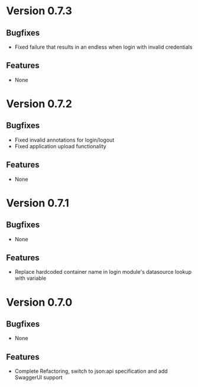 # Version 0.7.3

## Bugfixes

* Fixed failure that results in an endless when login with invalid credentials

## Features

* None

# Version 0.7.2

## Bugfixes

* Fixed invalid annotations for login/logout
* Fixed application upload functionality

## Features

* None

# Version 0.7.1

## Bugfixes

* None

## Features

* Replace hardcoded container name in login module's datasource lookup with variable

# Version 0.7.0

## Bugfixes

* None

## Features

* Complete Refactoring, switch to json:api specification and add SwaggerUI support
